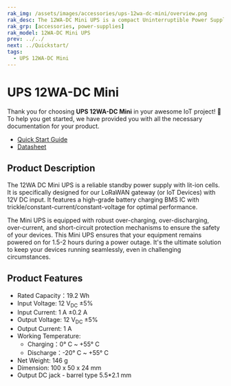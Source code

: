 ```yaml
---
rak_img: /assets/images/accessories/ups-12wa-dc-mini/overview.png
rak_desc: The 12WA-DC Mini UPS is a compact Uninterruptible Power Supply (UPS) device designed to provide backup power and protection for small electronic devices. It is commonly used to safeguard sensitive equipment from power disruptions and voltage fluctuations.
rak_grp: [accessories, power-supplies]
rak_model: 12WA-DC Mini UPS
prev: ../../
next: ../Quickstart/
tags:
  - UPS 12WA-DC Mini
---
```


# UPS 12WA-DC Mini

Thank you for choosing **UPS 12WA-DC Mini** in your awesome IoT project! 🎉 To help you get started, we have provided you with all the necessary documentation for your product.

* [Quick Start Guide](../Quickstart/)
* [Datasheet](../Datasheet/)

## Product Description

The 12WA DC Mini UPS is a reliable standby power supply with lit-ion cells. It is specifically designed for our LoRaWAN gateway (or IoT Devices) with 12V DC input. It features a high-grade battery charging BMS IC with trickle/constant-current/constant-voltage for optimal performance. 

The Mini UPS is equipped with robust over-charging, over-discharging, over-current, and short-circuit protection mechanisms to ensure the safety of your devices.
This Mini UPS ensures that your equipment remains powered on for 1.5-2 hours during a power outage. It's the ultimate solution to keep your devices running seamlessly, even in challenging circumstances.


## Product Features

- Rated Capacity：19.2&nbsp;Wh
- Input Voltage: 12&nbsp;V<sub>DC</sub> ±5%
- Input Current: 1&nbsp;A ±0.2 A
- Output Voltage: 12&nbsp;V<sub>DC</sub> ±5%
- Output Current: 1&nbsp;A
- Working Temperature:
  - Charging：0°&nbsp;C ~ +55°&nbsp;C
  - Discharge：-20°&nbsp;C ~ +55°&nbsp;C
- Net Weight: 146&nbsp;g
- Dimension: 100 x 50 x 24&nbsp;mm
- Output DC jack - barrel type 5.5*2.1&nbsp;mm
